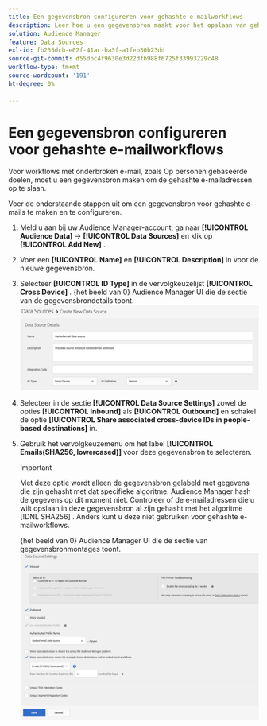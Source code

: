 ```yaml
---
title: Een gegevensbron configureren voor gehashte e-mailworkflows
description: Leer hoe u een gegevensbron maakt voor het opslaan van gehashte e-mailberichten voor gehashte e-mailworkflows.
solution: Audience Manager
feature: Data Sources
exl-id: fb235dcb-e02f-41ac-ba3f-a1feb30b23dd
source-git-commit: d55dbc4f9630e3d22dfb988f6725f33993229c48
workflow-type: tm+mt
source-wordcount: '191'
ht-degree: 0%

---
```


# Een gegevensbron configureren voor gehashte e-mailworkflows

Voor workflows met onderbroken e-mail, zoals Op personen gebaseerde doelen, moet u een gegevensbron maken om de gehashte e-mailadressen op te slaan.

Voer de onderstaande stappen uit om een gegevensbron voor gehashte e-mails te maken en te configureren.

1. Meld u aan bij uw Audience Manager-account, ga naar **[!UICONTROL Audience Data]** -> **[!UICONTROL Data Sources]** en klik op **[!UICONTROL Add New]** .
1. Voer een **[!UICONTROL Name]** en **[!UICONTROL Description]** in voor de nieuwe gegevensbron.
1. Selecteer **[!UICONTROL ID Type]** in de vervolgkeuzelijst **[!UICONTROL Cross Device]** .
   {het beeld van 0} Audience Manager UI die de sectie van de gegevensbrondetails toont.![](../features/assets/create-hashed-email-data-source.png)
1. Selecteer in de sectie **[!UICONTROL Data Source Settings]** zowel de opties **[!UICONTROL Inbound]** als **[!UICONTROL Outbound]** en schakel de optie **[!UICONTROL Share associated cross-device IDs in people-based destinations]** in.
1. Gebruik het vervolgkeuzemenu om het label **[!UICONTROL Emails(SHA256, lowercased)]** voor deze gegevensbron te selecteren.

   >[!IMPORTANT]
   >
   >Met deze optie wordt alleen de gegevensbron gelabeld met gegevens die zijn gehasht met dat specifieke algoritme. Audience Manager hash de gegevens op dit moment niet. Controleer of de e-mailadressen die u wilt opslaan in deze gegevensbron al zijn gehasht met het algoritme [!DNL SHA256] . Anders kunt u deze niet gebruiken voor gehashte e-mailworkflows.

   {het beeld van 0} Audience Manager UI die de sectie van gegevensbronmontages toont.![](../features/assets/data-source-settings.png)
